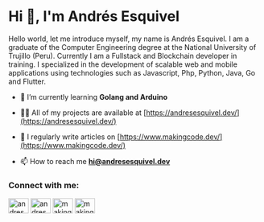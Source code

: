 <h1 align="left">Hi 👋, I'm Andrés Esquivel</h1>
<p align="left">Hello world, let me introduce myself, my name is Andrés Esquivel. I am a graduate of the Computer Engineering degree at the National University of Trujillo (Peru). Currently I am a Fullstack and Blockchain developer in training. I specialized in the development of scalable web and mobile applications using technologies such as Javascript, Php, Python, Java, Go and Flutter.</p>

- 🌱 I’m currently learning **Golang and Arduino**

- 👨‍💻 All of my projects are available at [https://andresesquivel.dev/](https://andresesquivel.dev/)

- 📝 I regularly write articles on [https://www.makingcode.dev/](https://www.makingcode.dev/)

- 📫 How to reach me **hi@andresesquivel.dev**

<h3 align="left">Connect with me:</h3>
<p align="left">
<a href="https://twitter.com/andresedev" target="blank"><img align="center" src="https://raw.githubusercontent.com/rahuldkjain/github-profile-readme-generator/master/src/images/icons/Social/twitter.svg" alt="andresedev" height="30" width="40" /></a>
<a href="https://linkedin.com/in/andresedev" target="blank"><img align="center" src="https://raw.githubusercontent.com/rahuldkjain/github-profile-readme-generator/master/src/images/icons/Social/linked-in-alt.svg" alt="andresedev" height="30" width="40" /></a>
<a href="https://instagram.com/makingcode" target="blank"><img align="center" src="https://raw.githubusercontent.com/rahuldkjain/github-profile-readme-generator/master/src/images/icons/Social/instagram.svg" alt="makingcode" height="30" width="40" /></a>
<a href="https://www.youtube.com/c/makingcodeorgcommunity" target="blank"><img align="center" src="https://raw.githubusercontent.com/rahuldkjain/github-profile-readme-generator/master/src/images/icons/Social/youtube.svg" alt="makingcodeorgcommunity" height="30" width="40" /></a>
</p>
